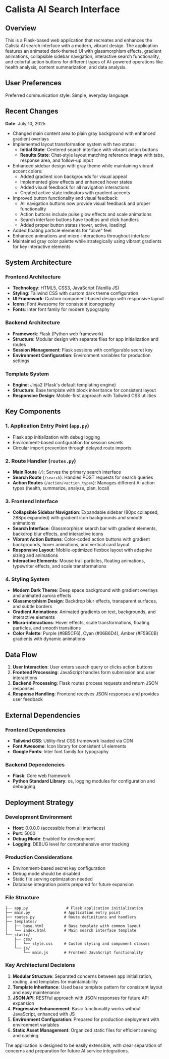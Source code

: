 # Calista AI Search Interface

## Overview

This is a Flask-based web application that recreates and enhances the Calista AI search interface with a modern, vibrant design. The application features an animated dark-themed UI with glassmorphism effects, gradient animations, collapsible sidebar navigation, interactive search functionality, and colorful action buttons for different types of AI-powered operations like health analysis, content summarization, and data analysis.

## User Preferences

Preferred communication style: Simple, everyday language.

## Recent Changes

**Date**: July 10, 2025
- Changed main content area to plain gray background with enhanced gradient overlays
- Implemented layout transformation system with two states:
  - **Initial State**: Centered search interface with vibrant action buttons
  - **Results State**: Chat-style layout matching reference image with tabs, response area, and follow-up input
- Enhanced sidebar design with gray theme while maintaining vibrant accent colors:
  - Added gradient icon backgrounds for visual appeal
  - Implemented glow effects and enhanced hover states
  - Added visual feedback for all navigation interactions
  - Created active state indicators with gradient accents
- Improved button functionality and visual feedback:
  - All navigation buttons now provide visual feedback and proper functionality
  - Action buttons include pulse glow effects and scale animations
  - Search interface buttons have tooltips and click handlers
  - Added proper button states (hover, active, loading)
- Added floating particle elements for "alive" feel
- Enhanced animations and micro-interactions throughout interface
- Maintained gray color palette while strategically using vibrant gradients for key interactive elements

## System Architecture

### Frontend Architecture
- **Technology**: HTML5, CSS3, JavaScript (Vanilla JS)
- **Styling**: Tailwind CSS with custom dark theme configuration
- **UI Framework**: Custom component-based design with responsive layout
- **Icons**: Font Awesome for consistent iconography
- **Fonts**: Inter font family for modern typography

### Backend Architecture
- **Framework**: Flask (Python web framework)
- **Structure**: Modular design with separate files for app initialization and routes
- **Session Management**: Flask sessions with configurable secret key
- **Environment Configuration**: Environment variables for production settings

### Template System
- **Engine**: Jinja2 (Flask's default templating engine)
- **Structure**: Base template with block inheritance for consistent layout
- **Responsive Design**: Mobile-first approach with Tailwind CSS utilities

## Key Components

### 1. Application Entry Point (`app.py`)
- Flask app initialization with debug logging
- Environment-based configuration for session secrets
- Circular import prevention through delayed route imports

### 2. Route Handler (`routes.py`)
- **Main Route** (`/`): Serves the primary search interface
- **Search Route** (`/search`): Handles POST requests for search queries
- **Action Routes** (`/action/<action_type>`): Manages different AI action types (health, summarize, analyze, plan, local)

### 3. Frontend Interface
- **Collapsible Sidebar Navigation**: Expandable sidebar (80px collapsed, 288px expanded) with gradient icon backgrounds and smooth animations
- **Search Interface**: Glassmorphism search bar with gradient elements, backdrop blur effects, and interactive icons
- **Vibrant Action Buttons**: Color-coded action buttons with gradient backgrounds, hover animations, and vertical card layout
- **Responsive Layout**: Mobile-optimized flexbox layout with adaptive sizing and animations
- **Interactive Elements**: Mouse trail particles, floating animations, typewriter effects, and scale transformations

### 4. Styling System
- **Modern Dark Theme**: Deep space background with gradient overlays and animated aurora effects
- **Glassmorphism Design**: Backdrop blur effects, transparent surfaces, and subtle borders
- **Gradient Animations**: Animated gradients on text, backgrounds, and interactive elements
- **Micro-interactions**: Hover effects, scale transformations, floating particles, and smooth transitions
- **Color Palette**: Purple (#8B5CF6), Cyan (#06B6D4), Amber (#F59E0B) gradients with dynamic animations

## Data Flow

1. **User Interaction**: User enters search query or clicks action buttons
2. **Frontend Processing**: JavaScript handles form submission and user interactions
3. **Backend Processing**: Flask routes process requests and return JSON responses
4. **Response Handling**: Frontend receives JSON responses and provides user feedback

## External Dependencies

### Frontend Dependencies
- **Tailwind CSS**: Utility-first CSS framework loaded via CDN
- **Font Awesome**: Icon library for consistent UI elements
- **Google Fonts**: Inter font family for typography

### Backend Dependencies
- **Flask**: Core web framework
- **Python Standard Library**: os, logging modules for configuration and debugging

## Deployment Strategy

### Development Environment
- **Host**: 0.0.0.0 (accessible from all interfaces)
- **Port**: 5000
- **Debug Mode**: Enabled for development
- **Logging**: DEBUG level for comprehensive error tracking

### Production Considerations
- Environment-based secret key configuration
- Debug mode should be disabled
- Static file serving optimization needed
- Database integration points prepared for future expansion

### File Structure
```
├── app.py                 # Flask application initialization
├── main.py               # Application entry point
├── routes.py             # Route definitions and handlers
├── templates/
│   ├── base.html         # Base template with common layout
│   └── index.html        # Main search interface template
└── static/
    ├── css/
    │   └── style.css     # Custom styling and component classes
    └── js/
        └── main.js       # Frontend JavaScript functionality
```

### Key Architectural Decisions

1. **Modular Structure**: Separated concerns between app initialization, routing, and templates for maintainability
2. **Template Inheritance**: Used base template pattern for consistent layout and easy maintenance
3. **JSON API**: RESTful approach with JSON responses for future API expansion
4. **Progressive Enhancement**: Basic functionality works without JavaScript, enhanced with JS
5. **Environment Configuration**: Prepared for production deployment with environment variables
6. **Static Asset Management**: Organized static files for efficient serving and caching

The application is designed to be easily extensible, with clear separation of concerns and preparation for future AI service integrations.